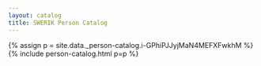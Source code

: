 ```yaml
---
layout: catalog
title: SWERIK Person Catalog
---
```

{% assign p = site.data._person-catalog.i-GPhiPJJyjMaN4MEFXFwkhM %}
{% include person-catalog.html p=p %}

